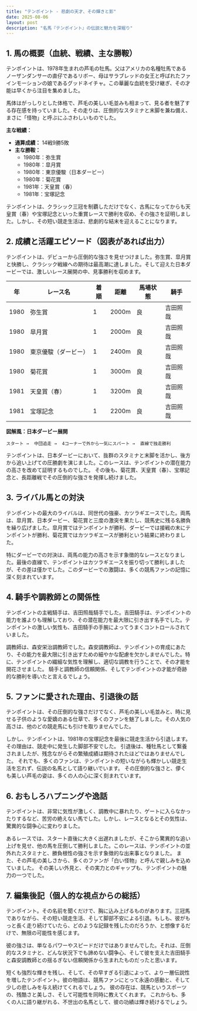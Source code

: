 ```yaml
---
title: "テンポイント - 悲劇の天才、その輝きと影"
date: 2025-08-06
layout: post
description: "名馬『テンポイント』の伝説と魅力を深堀り"
---
```


## 1. 馬の概要（血統、戦績、主な勝鞍）

テンポイントは、1978年生まれの芦毛の牡馬。父はアメリカの名種牡馬であるノーザンダンサーの直仔であるリボー、母はサラブレッドの女王と呼ばれたファインモーションの娘であるグッドネイチャ。この華麗な血統を受け継ぎ、その才能は早くから注目を集めました。

馬体はがっしりとした体格で、芦毛の美しい毛並みも相まって、見る者を魅了する存在感を持っていました。その走りは、圧倒的なスタミナと末脚を兼ね備え、まさに「怪物」と呼ぶにふさわしいものでした。

**主な戦績：**

* **通算成績：** 14戦9勝5敗
* **主な勝鞍：**
    * 1980年：弥生賞
    * 1980年：皐月賞
    * 1980年：東京優駿（日本ダービー）
    * 1980年：菊花賞
    * 1981年：天皇賞（春）
    * 1981年：宝塚記念

テンポイントは、クラシック三冠を制覇しただけでなく、古馬になってからも天皇賞（春）や宝塚記念といった重賞レースで勝利を収め、その強さを証明しました。しかし、その短い競走生活は、悲劇的な結末を迎えることになります。


## 2. 成績と活躍エピソード（図表があれば出力）


テンポイントは、デビューから圧倒的な強さを見せつけました。弥生賞、皐月賞と快勝し、クラシック戦線への期待は最高潮に達しました。そして迎えた日本ダービーでは、激しいレース展開の中、見事勝利を収めます。

| 年 | レース名          | 着順 | 距離 | 馬場状態 | 騎手        |
|----|-------------------|-----|-----|---------|-------------|
| 1980 | 弥生賞            | 1   | 2000m| 良       | 吉田照哉    |
| 1980 | 皐月賞            | 1   | 2000m| 良       | 吉田照哉    |
| 1980 | 東京優駿（ダービー） | 1   | 2400m| 良       | 吉田照哉    |
| 1980 | 菊花賞            | 1   | 3000m| 良       | 吉田照哉    |
| 1981 | 天皇賞（春）       | 1   | 3200m| 良       | 吉田照哉    |
| 1981 | 宝塚記念          | 1   | 2200m| 良       | 吉田照哉    |


**図解風：日本ダービー展開**

```
スタート →  中団追走 →  4コーナーで外から一気にスパート →  直線で独走勝利
```

テンポイントは、日本ダービーにおいて、抜群のスタミナと末脚を活かし、後方から追い上げての圧勝劇を演じました。このレースは、テンポイントの潜在能力の高さを改めて証明するものでした。  その後も、菊花賞、天皇賞（春）、宝塚記念と、長距離戦でその圧倒的な強さを発揮し続けました。


## 3. ライバル馬との対決

テンポイントの最大のライバルは、同世代の強豪、カツラギエースでした。両馬は、皐月賞、日本ダービー、菊花賞と三度の激突を果たし、競馬史に残る名勝負を繰り広げました。皐月賞ではテンポイントが勝利、ダービーでは接戦の末にテンポイントが勝利、菊花賞ではカツラギエースが勝利という結果に終わりました。

特にダービーでの対決は、両馬の能力の高さを示す象徴的なレースとなりました。最後の直線で、テンポイントはカツラギエースを振り切って勝利しましたが、その差は僅かでした。このダービーでの激闘は、多くの競馬ファンの記憶に深く刻まれています。


## 4. 騎手や調教師との関係性

テンポイントの主戦騎手は、吉田照哉騎手でした。吉田騎手は、テンポイントの能力を誰よりも理解しており、その潜在能力を最大限に引き出す名手でした。テンポイントの激しい気性も、吉田騎手の手腕によってうまくコントロールされていました。

調教師は、森安栄治調教師でした。森安調教師は、テンポイントの育成にあたり、その能力を最大限に引き出すための細やかな配慮を欠かしませんでした。特に、テンポイントの繊細な気性を理解し、適切な調教を行うことで、その才能を開花させました。  騎手と調教師の信頼関係、そしてテンポイントの才能が奇跡的な勝利を導いたと言えるでしょう。


## 5. ファンに愛された理由、引退後の話

テンポイントは、その圧倒的な強さだけでなく、芦毛の美しい毛並みと、時に見せる子供のような愛嬌のある仕草で、多くのファンを魅了しました。その人気の高さは、他のどの競走馬にも引けを取りませんでした。

しかし、テンポイントは、1981年の宝塚記念を最後に競走生活から引退します。その理由は、競走中に発生した脚部不安でした。  引退後は、種牡馬として繋養されましたが、残念ながらその繁殖成績は期待されたほどではありませんでした。  それでも、多くのファンは、テンポイントの短いながらも輝かしい競走生活を忘れず、伝説の名馬として語り継いでいます。  その圧倒的な強さと、儚くも美しい芦毛の姿は、多くの人の心に深く刻まれています。


## 6. おもしろハプニングや逸話

テンポイントは、非常に気性が激しく、調教中に暴れたり、ゲートに入らなかったりするなど、苦労の絶えない馬でした。しかし、レースとなるとその気性は、驚異的な闘争心に変わりました。

あるレースでは、スタート直後に大きく出遅れましたが、そこから驚異的な追い上げを見せ、他の馬を圧倒して勝利しました。このレースは、テンポイントの並外れたスタミナと、勝負根性の強さを示す象徴的な出来事となりました。  また、その芦毛の美しさから、多くのファンが「白い怪物」と呼んで親しみを込めていました。  その美しい外見と、その実力とのギャップも、テンポイントの魅力の一つでした。


## 7. 編集後記（個人的な視点からの総括）

テンポイント。その名前を聞くだけで、胸に込み上げるものがあります。三冠馬でありながら、その短い競走生活、そして脚部不安による引退。もしも、彼がもっと長く走り続けていたら、どのような記録を残したのだろうか、と想像するだけで、無限の可能性を感じます。

彼の強さは、単なるパワーやスピードだけではありませんでした。それは、圧倒的なスタミナと、どんな状況下でも諦めない闘争心、そして彼を支えた吉田騎手と森安調教師との揺るぎない信頼関係から生まれたものだったと思います。

短くも強烈な輝きを残し、そして、その早すぎる引退によって、より一層伝説性を増したテンポイント。彼の物語は、競馬ファンにとって永遠の感動と、そして少しの悲しみを与え続けてくれるでしょう。  彼の存在は、競馬というスポーツの、残酷さと美しさ、そして可能性を同時に教えてくれます。  これからも、多くの人に語り継がれる、不世出の名馬として、彼の功績は輝き続けるでしょう。
